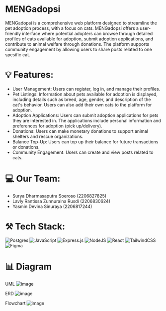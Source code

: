 # MENGadopsi
MENGadopsi is a comprehensive web platform designed to streamline the pet adoption process, with a focus on cats. MENGadopsi offers a user-friendly interface where potential adopters can browse through detailed profiles of cats available for adoption, submit adoption applications, and contribute to animal welfare through donations. The platform supports community engagement by allowing users to share posts related to one spesific cat.

# 💡 Features:
- User Management: Users can register, log in, and manage their profiles.
- Pet Listings: Information about pets available for adoption is displayed, including details such as breed, age, gender, and description of the cat's behavior. Users can also add their own cats to the platform for adoption.
- Adoption Applications: Users can submit adoption applications for pets they are interested in. The applications include personal information and preferences for adoption (pick up/delivery).
- Donations: Users can make monetary donations to support animal shelters and rescue organizations.
- Balance Top-Up: Users can top up their balance for future transactions or donations.
- Community Engagement: Users can create and view posts related to cats.
  
# 💻 Our Team:
- Surya Dharmasaputra Soeroso (2206827825)
- Lavly Rantissa Zunnuraina Rusdi (2206830624)
- Yasmin Devina Sinuraya (2206817244)
  
# ⚒️ Tech Stack:
![Postgres](https://img.shields.io/badge/postgres-%23316192.svg?style=for-the-badge&logo=postgresql&logoColor=white) ![JavaScript](https://img.shields.io/badge/javascript-%23323330.svg?style=for-the-badge&logo=javascript&logoColor=%23F7DF1E) ![Express.js](https://img.shields.io/badge/express.js-%23404d59.svg?style=for-the-badge&logo=express&logoColor=%2361DAFB) ![NodeJS](https://img.shields.io/badge/node.js-6DA55F?style=for-the-badge&logo=node.js&logoColor=white) ![React](https://img.shields.io/badge/react-%2320232a.svg?style=for-the-badge&logo=react&logoColor=%2361DAFB) ![TailwindCSS](https://img.shields.io/badge/tailwindcss-%2338B2AC.svg?style=for-the-badge&logo=tailwind-css&logoColor=white) ![Figma](https://img.shields.io/badge/figma-%23F24E1E.svg?style=for-the-badge&logo=figma&logoColor=white)

# :bar_chart: Diagram

UML
![image](https://github.com/SistemBasisData2024/MENGadopsi/blob/main/image/UML.png?raw=true)

ERD
![image](https://github.com/SistemBasisData2024/MENGadopsi/blob/main/image/Flowchart.png?raw=true)

Flowchart
![image](https://github.com/LavlyRantissa/testREADME/blob/main/Flowchart.png?raw=true)
